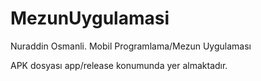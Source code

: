 # MezunUygulamasi
Nuraddin Osmanli.
 Mobil Programlama/Mezun Uygulaması

APK dosyası app/release konumunda yer almaktadır.
